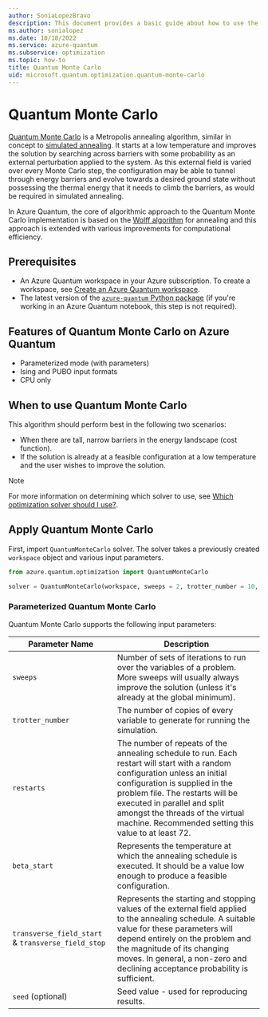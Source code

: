 ```yaml
---
author: SoniaLopezBravo
description: This document provides a basic guide about how to use the Quantum Monte Carlo QIO solver.
ms.author: sonialopez
ms.date: 10/18/2022
ms.service: azure-quantum
ms.subservice: optimization
ms.topic: how-to
title: Quantum Monte Carlo
uid: microsoft.quantum.optimization.quantum-monte-carlo
---
```


# Quantum Monte Carlo

[Quantum Monte Carlo](https://en.wikipedia.org/wiki/Quantum_Monte_Carlo) is a Metropolis annealing algorithm, similar in concept to [simulated annealing](xref:microsoft.quantum.optimization.simulated-annealing). It starts at a low temperature and improves the solution by searching across barriers with some probability as an external perturbation applied to the system.
As this external field is varied over every Monte Carlo step, the configuration may be able to tunnel through energy barriers and evolve towards a desired ground state without possessing the thermal energy that it needs to climb the barriers, as would be required in simulated annealing.

In Azure Quantum, the core of algorithmic approach to the Quantum Monte Carlo implementation is based on the [Wolff algorithm](https://en.wikipedia.org/wiki/Wolff_algorithm) for annealing and this approach is extended with various improvements for computational efficiency.

## Prerequisites

- An Azure Quantum workspace in your Azure subscription. To create a workspace, see [Create an Azure Quantum workspace](xref:microsoft.quantum.how-to.workspace).
- The latest version of the [`azure-quantum` Python package](xref:microsoft.quantum.update-qdk#update-the-azure-quantum-python-package) (if you're working in an Azure Quantum notebook, this step is not required).

## Features of Quantum Monte Carlo on Azure Quantum

- Parameterized mode (with parameters)
- Ising and PUBO input formats
- CPU only
  
## When to use Quantum Monte Carlo

This algorithm should perform best in the following two scenarios:

- When there are tall, narrow barriers in the energy landscape (cost function).
- If the solution is already at a feasible configuration at a low temperature and the user wishes to improve the solution.

> [!NOTE]
> For more information on determining which solver to use, see [Which optimization solver should I use?](xref:microsoft.quantum.optimization.choose-solver).
  
## Apply Quantum Monte Carlo

First, import `QuantumMonteCarlo` solver. The solver takes a previously created `workspace` object and various input parameters. 

```python
from azure.quantum.optimization import QuantumMonteCarlo

solver = QuantumMonteCarlo(workspace, sweeps = 2, trotter_number = 10, restarts = 72, beta_start = 0.1, transverse_field_start = 10, transverse_field_stop = 0.1, seed = 22)
```

### Parameterized Quantum Monte Carlo 

Quantum Monte Carlo supports the following input parameters:

| Parameter Name | Description |
|----------------|-------------|
| `sweeps`       |   Number of sets of iterations to run over the variables of a problem. More sweeps will usually always improve the solution (unless it's already at the global minimum).|
| `trotter_number`| The number of copies of every variable to generate for running the simulation. |
|`restarts`| The number of repeats of the annealing schedule to run. Each restart will start with a random configuration unless an initial configuration is supplied in the problem file. The restarts will be executed in parallel and split amongst the threads of the virtual machine. Recommended setting this value to at least 72.|
|`beta_start`| Represents the temperature at which the annealing schedule is executed. It should be a value low enough to produce a feasible configuration. |
|`transverse_field_start` & `transverse_field_stop`| Represents the starting and stopping values of the external field applied to the annealing schedule. A suitable value for these parameters will depend entirely on the problem and the magnitude of its changing moves. In general, a non-zero and declining acceptance probability is sufficient.|
|`seed` (optional)| Seed value - used for reproducing results. |

